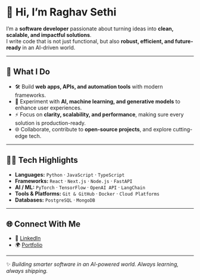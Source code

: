 # 👋 Hi, I’m **Raghav Sethi**

I’m a **software developer** passionate about turning ideas into **clean, scalable, and impactful solutions**.  
I write code that is not just functional, but also **robust, efficient, and future-ready** in an AI-driven world.  

---

## 🚀 What I Do

- 🛠 Build **web apps, APIs, and automation tools** with modern frameworks.  
- 🤖 Experiment with **AI, machine learning, and generative models** to enhance user experiences.  
- ⚡ Focus on **clarity, scalability, and performance**, making sure every solution is production-ready.  
- 🌐 Collaborate, contribute to **open-source projects**, and explore cutting-edge tech.  

---

## 🧑‍💻 Tech Highlights  

- **Languages:** `Python` · `JavaScript` · `TypeScript`  
- **Frameworks:** `React` · `Next.js` · `Node.js` · `FastAPI`  
- **AI / ML:** `PyTorch` · `TensorFlow` · `OpenAI API` · `LangChain`  
- **Tools & Platforms:** `Git & GitHub` · `Docker` · `Cloud Platforms`  
- **Databases:** `PostgreSQL` · `MongoDB`  

---

## 🌐 Connect With Me  

- 💼 [LinkedIn](https://www.linkedin.com/in/raghavabc)  
- 🌍 [Portfolio](https://raghav.top)  

---

✨ _Building smarter software in an AI-powered world. Always learning, always shipping._
